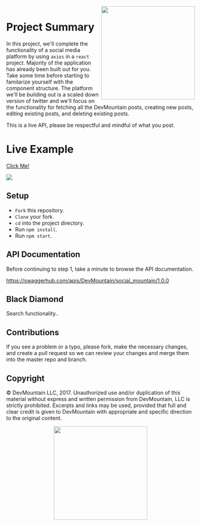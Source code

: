 <img src="https://devmounta.in/img/logowhiteblue.png" width="250" align="right">

# Project Summary

In this project, we'll complete the functionality of a social media platform by using `axios` in a `react` project. Majority of the application has already been built out for you. Take some time before starting to familarize yourself with the component structure. The platform we'll be building out is a scaled down version of twitter and we'll focus on the functionality for fetching all the DevMountain posts, creating new posts, editing existing posts, and deleting existing posts.

This is a live API, please be respectful and mindful of what you post.

# Live Example

<a href="https://devmountain.github.io/react-3-afternoon/">Click Me!</a>

<img src="https://github.com/DevMountain/react-3-afternoon/blob/solution/assets/1.png" />

## Setup

* `Fork` this repository.
* `Clone` your fork.
* `cd` into the project directory.
* Run `npm install`.
* Run `npm start`.

## API Documentation

Before continuing to step 1, take a minute to browse the API documentation.

https://swaggerhub.com/apis/DevMountain/social_mountain/1.0.0

## Black Diamond

Search functionality..

## Contributions

If you see a problem or a typo, please fork, make the necessary changes, and create a pull request so we can review your changes and merge them into the master repo and branch.

## Copyright

© DevMountain LLC, 2017. Unauthorized use and/or duplication of this material without express and written permission from DevMountain, LLC is strictly prohibited. Excerpts and links may be used, provided that full and clear credit is given to DevMountain with appropriate and specific direction to the original content.

<p align="center">
<img src="https://devmounta.in/img/logowhiteblue.png" width="250">
</p>